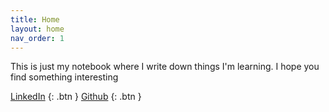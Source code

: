 ```yaml
---
title: Home
layout: home
nav_order: 1
---
```


This is just my notebook where I write down things I'm learning. 
I hope you find something interesting

[LinkedIn](https://www.linkedin.com/in/hovanvydut/) {: .btn }
[Github](https://github.com/hovanvydut) {: .btn }